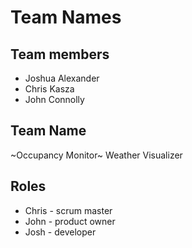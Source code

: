 # Team Names

## Team members
- Joshua Alexander
- Chris Kasza
- John Connolly

## Team Name
~Occupancy Monitor~
Weather Visualizer

## Roles
- Chris - scrum master
- John - product owner
- Josh - developer
